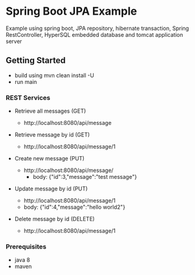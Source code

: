 # Spring Boot JPA Example

Example using spring boot, JPA repository, hibernate transaction, Spring RestController, HyperSQL embedded database and tomcat application server

## Getting Started

* build using mvn clean install -U
* run main

### REST Services
* Retrieve all messages (GET)
    * http://localhost:8080/api/message
    
* Retrieve message by id (GET)
    * http://localhost:8080/api/message/1
    
* Create new message (PUT)
    * http://localhost:8080/api/message/
        * body: {"id":3,"message":"test message"}
        
* Update message by id (PUT)
    * http://localhost:8080/api/message/1
    * body: {"id":4,"message":"hello world2"}
    
* Delete message by id (DELETE)
    * http://localhost:8080/api/message/1
    
### Prerequisites

* java 8
* maven